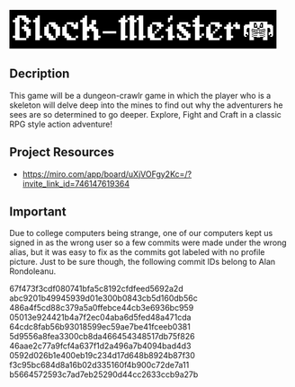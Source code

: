![Logo](./logo.png)
## Decription
This game will be a dungeon-crawlr game in which the player who is a skeleton will delve deep into the mines to find out why the adventurers he sees are so determined to go deeper. Explore, Fight and Craft in a classic RPG style action adventure!
## Project Resources
 - https://miro.com/app/board/uXjVOFgy2Kc=/?invite_link_id=746147619364

## Important
Due to college computers being strange, one of our computers kept us signed in as the wrong user so a few commits were made under the wrong alias, but it was easy to fix as the commits got labeled with no profile picture. Just to be sure though, the following commit IDs belong to Alan Rondoleanu.

67f473f3cdf080741bfa5c8192cfdfeed5692a2d
abc9201b49945939d01e300b0843cb5d160db56c
486a4f5cd88c379a5a0ffebce44cb3e6936bc959
05013e924421b4a7f2ec04aba6d5fed48a471cda
64cdc8fab56b93018599ec59ae7be41fceeb0381
5d9556a8fea3300cb8da466454348517db75f826
46aae2c77a9fcf4a637f1d2a496a7b4094bad4d3
0592d026b1e400eb19c234d17d648b8924b87f30
f3c95bc684d8a16b02d335160f4b900c72de7a11
b5664572593c7ad7eb25290d44cc2633ccb9a27b
